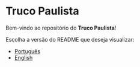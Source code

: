 # Truco Paulista

Bem-vindo ao repositório do **Truco Paulista**!

Escolha a versão do README que deseja visualizar:

- [Português](README_pt.md)
- [English](README_en.md)
